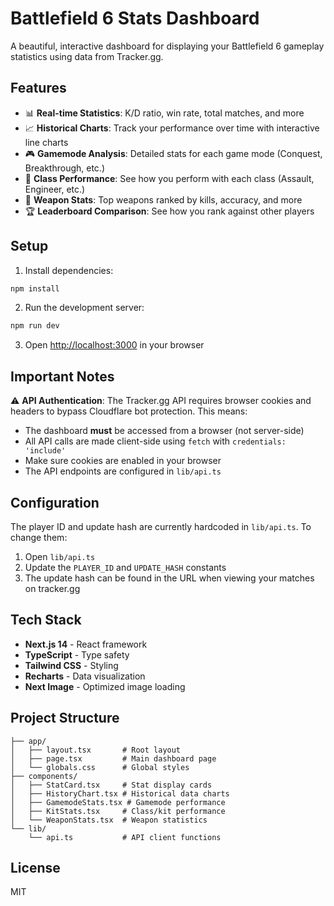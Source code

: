 # Battlefield 6 Stats Dashboard

A beautiful, interactive dashboard for displaying your Battlefield 6 gameplay statistics using data from Tracker.gg.

## Features

- 📊 **Real-time Statistics**: K/D ratio, win rate, total matches, and more
- 📈 **Historical Charts**: Track your performance over time with interactive line charts
- 🎮 **Gamemode Analysis**: Detailed stats for each game mode (Conquest, Breakthrough, etc.)
- 🎯 **Class Performance**: See how you perform with each class (Assault, Engineer, etc.)
- 🔫 **Weapon Stats**: Top weapons ranked by kills, accuracy, and more
- 🏆 **Leaderboard Comparison**: See how you rank against other players

## Setup

1. Install dependencies:
```bash
npm install
```

2. Run the development server:
```bash
npm run dev
```

3. Open [http://localhost:3000](http://localhost:3000) in your browser

## Important Notes

⚠️ **API Authentication**: The Tracker.gg API requires browser cookies and headers to bypass Cloudflare bot protection. This means:

- The dashboard **must** be accessed from a browser (not server-side)
- All API calls are made client-side using `fetch` with `credentials: 'include'`
- Make sure cookies are enabled in your browser
- The API endpoints are configured in `lib/api.ts`

## Configuration

The player ID and update hash are currently hardcoded in `lib/api.ts`. To change them:

1. Open `lib/api.ts`
2. Update the `PLAYER_ID` and `UPDATE_HASH` constants
3. The update hash can be found in the URL when viewing your matches on tracker.gg

## Tech Stack

- **Next.js 14** - React framework
- **TypeScript** - Type safety
- **Tailwind CSS** - Styling
- **Recharts** - Data visualization
- **Next Image** - Optimized image loading

## Project Structure

```
├── app/
│   ├── layout.tsx       # Root layout
│   ├── page.tsx         # Main dashboard page
│   └── globals.css      # Global styles
├── components/
│   ├── StatCard.tsx     # Stat display cards
│   ├── HistoryChart.tsx # Historical data charts
│   ├── GamemodeStats.tsx # Gamemode performance
│   ├── KitStats.tsx     # Class/kit performance
│   └── WeaponStats.tsx  # Weapon statistics
└── lib/
    └── api.ts           # API client functions
```

## License

MIT

